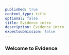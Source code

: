 ```yaml
---
published: true
content_type: title
optional: false
title: Evidence intro
description: Evidence intro
expectsubmission: false
---
```

### Welcome to Evidence